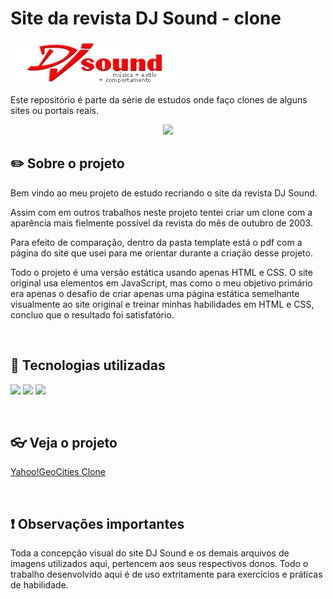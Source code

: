 # Site da revista DJ Sound - clone
![Logotipo da revista e do site DJ Sound](https://github.com/KlaudioSilva/dj-sound-clone/blob/main/images/lg_djsound_2.jpg)

Este repositório é parte da série de estudos onde faço clones de alguns sites ou portais reais.

<p align="center">
<img loading="lazy" src="http://img.shields.io/static/v1?label=STATUS&message=FINALIZADO&color=GREEN&style=for-the-badge"/>
</p>

## :pencil2: Sobre o projeto

Bem vindo ao meu projeto de estudo recriando o site da revista DJ Sound.

Assim com em outros trabalhos neste projeto tentei criar um clone com a aparência mais fielmente possível da revista do mês de outubro de 2003.

Para efeito de comparação, dentro da pasta  template está o pdf com a página do site que usei para me orientar durante a criação desse projeto.

Todo o projeto é uma versão estática usando apenas HTML e CSS. O site original usa elementos em JavaScript, mas como o meu objetivo primário era apenas o desafio de criar apenas uma página estática semelhante visualmente ao site original e treinar minhas habilidades em HTML e CSS, concluo que o resultado foi satisfatório.

<br>

## :bookmark_tabs: Tecnologias utilizadas
<img loading="lazy" src="https://img.shields.io/badge/VSCode-0078D4?style=for-the-badge&logo=visual%20studio%20code&logoColor=white"/> <img loading="lazy" src="https://img.shields.io/badge/HTML5-E34F26?style=for-the-badge&logo=html5&logoColor=white"/> <img src="https://img.shields.io/badge/CSS3-1572B6?style=for-the-badge&logo=css3&logoColor=white"/>

<br>

## :eyeglasses: Veja o projeto
<a href="https://klaudiosilva.github.io/geocities-portal-clone/">Yahoo!GeoCities Clone</a>

<br>

## :heavy_exclamation_mark: Observações importantes
Toda a concepção visual do site DJ Sound e os demais arquivos de imagens utilizados aqui, pertencem aos seus respectivos donos.
Todo o trabalho desenvolvido aqui é de uso extritamente para exercícios e práticas de habilidade.